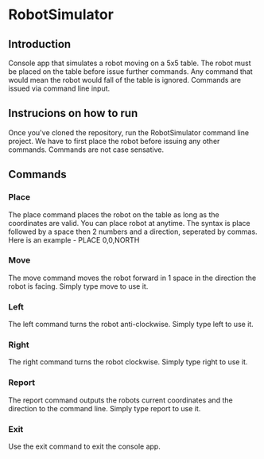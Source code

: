 # RobotSimulator

## Introduction
Console app that simulates a robot moving on a 5x5 table.
The robot must be placed on the table before issue further commands.
Any command that would mean the robot would fall of the table is ignored.
Commands are issued via command line input.

## Instrucions on how to run
Once you've cloned the repository, run the RobotSimulator command line project.
We have to first place the robot before issuing any other commands.
Commands are not case sensative.

## Commands

### Place
The place command places the robot on the table as long as the coordinates are valid.
You can place robot at anytime.
The syntax is place followed by a space then 2 numbers and a direction, seperated by commas.
Here is an example - PLACE 0,0,NORTH

### Move
The move command moves the robot forward in 1 space in the direction the robot is facing.
Simply type move to use it.

### Left
The left command turns the robot anti-clockwise.
Simply type left to use it.

### Right
The right command turns the robot clockwise.
Simply type right to use it.

### Report
The report command outputs the robots current coordinates and the direction to the command line.
Simply type report to use it.

### Exit
Use the exit command to exit the console app.

